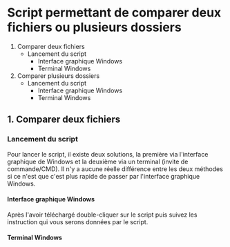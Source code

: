# Script permettant de comparer deux fichiers ou plusieurs dossiers

1. Comparer deux fichiers
    * Lancement du script
        * Interface graphique Windows
        * Terminal Windows
2. Comparer plusieurs dossiers
    * Lancement du script
        * Interface graphique Windows
        * Terminal Windows

## 1. Comparer deux fichiers
### Lancement du script
Pour lancer le script, il existe deux solutions, la première via l'interface graphique de Windows et la deuxième via un terminal (invite de commande/CMD). Il n'y a aucune réelle différence entre les deux méthodes si ce n'est que c'est plus rapide de passer par l'interface graphique Windows.

#### Interface graphique Windows
Après l'avoir téléchargé double-cliquer sur le script puis suivez les instruction qui vous serons données par le script.

#### Terminal Windows

